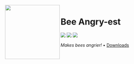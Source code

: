 <img src="src/main/resources/assets/beeangry-est/icon.png" align="left" width="180px"/>

# Bee Angry-est

[![](https://img.shields.io/github/license/Juuxel/BeeAngry-est.svg)](COPYING) [![](https://img.shields.io/github/release/Juuxel/BeeAngry-est.svg)](https://github.com/Juuxel/BeeAngry-est/releases) ![](https://img.shields.io/badge/minecraft-1.15-blueviolet.svg)

*Makes bees angrier!* • [Downloads](https://github.com/Juuxel/BeeAngry-est/releases)
